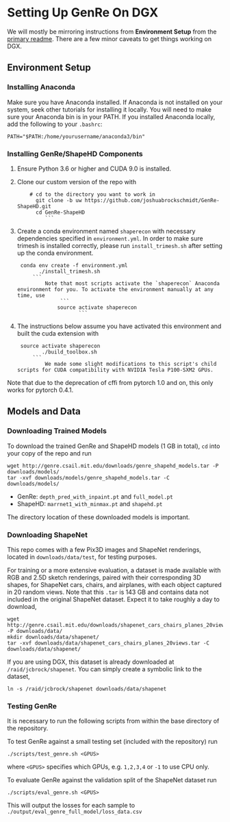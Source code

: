 # Setting Up GenRe On DGX

We will mostly be mirroring instructions from **Environment Setup** from the [primary readme](https://github.com/JoshuaBrockschmidt/GenRe-ShapeHD/tree/uw). There are a few minor caveats to get things working on DGX.

## Environment Setup

### Installing Anaconda

Make sure you have Anaconda installed. If Anaconda is not installed on your system, seek other tutorials for installing it locally. You will need to make sure your Anaconda bin is in your PATH. If you installed Anaconda locally, add the following to your `.bashrc`:
```
PATH="$PATH:/home/yourusername/anaconda3/bin"
```

### Installing GenRe/ShapeHD Components

1. Ensure Python 3.6 or higher and CUDA 9.0 is installed.

1. Clone our custom version of the repo with
   ```
       # cd to the directory you want to work in
       	 git clone -b uw https://github.com/joshuabrockschmidt/GenRe-ShapeHD.git
	     cd GenRe-ShapeHD
	     	```

1. Create a conda environment named `shaperecon` with necessary dependencies specified in `environment.yml`. In order to make sure trimesh is installed correctly, please run `install_trimesh.sh` after setting up the conda environment.
   ```
	conda env create -f environment.yml
	      ./install_trimesh.sh
		```
			Note that most scripts activate the `shaperecon` Anaconda environment for you. To activate the environment manually at any time, use
			     ```
				source activate shaperecon
				       ```

1. The instructions below assume you have activated this environment and built the cuda extension with
   ```
	source activate shaperecon
	       ./build_toolbox.sh
		```
			We made some slight modifications to this script's child scripts for CUDA compatibility with NVIDIA Tesla P100-SXM2 GPUs.

Note that due to the deprecation of cffi from pytorch 1.0 and on, this only works for pytorch 0.4.1.

## Models and Data

### Downloading Trained Models

To download the trained GenRe and ShapeHD models (1 GB in total), `cd` into your copy of the repo and run
```
wget http://genre.csail.mit.edu/downloads/genre_shapehd_models.tar -P downloads/models/
tar -xvf downloads/models/genre_shapehd_models.tar -C downloads/models/
```

* GenRe: `depth_pred_with_inpaint.pt` and `full_model.pt`
* ShapeHD: `marrnet1_with_minmax.pt` and `shapehd.pt`

The directory location of these downloaded models is important.

### Downloading ShapeNet

This repo comes with a few Pix3D images and ShapeNet renderings, located in `downloads/data/test`, for testing purposes.

For training or a more extensive evaluation, a dataset is made available with RGB and 2.5D sketch renderings, paired with their corresponding 3D shapes, for ShapeNet cars, chairs, and airplanes, with each object captured in 20 random views. Note that this `.tar` is 143 GB and contains data not included in the original ShapeNet dataset. Expect it to take roughly a day to download,
```
wget http://genre.csail.mit.edu/downloads/shapenet_cars_chairs_planes_20views.tar -P downloads/data/
mkdir downloads/data/shapenet/
tar -xvf downloads/data/shapenet_cars_chairs_planes_20views.tar -C downloads/data/shapenet/
```
If you are using DGX, this dataset is already downloaded at `/raid/jcbrock/shapenet`. You can simply create a symbolic link to the dataset,
```
ln -s /raid/jcbrock/shapenet downloads/data/shapenet
```

### Testing GenRe

It is necessary to run the following scripts from within the base directory of the repository.

To test GenRe against a small testing set (included with the repository) run
```
./scripts/test_genre.sh <GPUS>
```
where `<GPUS>` specifies which GPUs, e.g. `1,2,3,4` or `-1` to use CPU only.

To evaluate GenRe against the validation split of the ShapeNet dataset run
```
./scripts/eval_genre.sh <GPUS>
```
This will output the losses for each sample to `./output/eval_genre_full_model/loss_data.csv`

